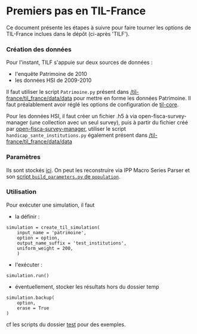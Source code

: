# Premiers pas en TIL-France

Ce document présente les étapes à suivre pour faire tourner les options de TIL-France
inclues dans le dépôt (ci-après 'TILF').

### Création des données

Pour l'instant, TILF s'appuie sur deux sources de données :
- l'enquête Patrimoine de 2010
- les données HSI de 2009-2010

Il faut utiliser le script `Patrimoine.py` présent dans [/til-france/til_france/data/data](../til_france/data/data)
pour mettre en forme les données Patrimoine. Il faut préalablement avoir réglé
les options de configuration de [til-core](https://github.com/TaxIPP-Life/til-core).

Pour les données HSI, il faut créer un fichier .h5 à via open-fisca-survey-manager
(une collection avec un seul survey), puis à partir du fichier créé par 
[open-fisca-survey-manager](https://github.com/openfisca/openfisca-survey-manager), utiliser le script `handicap_sante_institutions.py`
également présent dans [/til-france/til_france/data/data](../til_france/data/data)

### Paramètres

Ils sont stockés [ici](../til_france/param/demo). On peut les reconstruire via IPP Macro Series Parser et son [script `build_parameters.py` de `population`](https://github.com/taxipp/ipp-macro-series-parser/blob/master/ipp_macro_series_parser/demographie/build_parameters.py). 

### Utilisation

Pour exécuter une simulation, il faut

* la définir :

```
simulation = create_til_simulation(
    input_name = 'patrimoine',
    option = option,
    output_name_suffix = 'test_institutions',
    uniform_weight = 200,
    )
```

* l'exécuter :

```
simulation.run()
```

* éventuellement, stocker les résultats hors du dossier temp

```
simulation.backup(
    option,
    erase = True
)
```

cf les scripts du dossier [test](../til_france/tests) pour des exemples.
